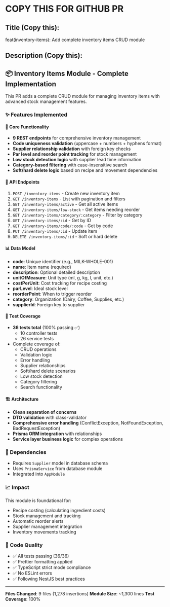 # COPY THIS FOR GITHUB PR

## Title (Copy this):

feat(inventory-items): Add complete inventory items CRUD module

## Description (Copy this):

## 📦 Inventory Items Module - Complete Implementation

This PR adds a complete CRUD module for managing inventory items with advanced stock management features.

### ✨ Features Implemented

#### 🎯 Core Functionality

- **9 REST endpoints** for comprehensive inventory management
- **Code uniqueness validation** (uppercase + numbers + hyphens format)
- **Supplier relationship validation** with foreign key checks
- **Par level and reorder point tracking** for stock management
- **Low stock detection logic** with supplier lead time information
- **Category-based filtering** with case-insensitive search
- **Soft/hard delete logic** based on recipe and movement dependencies

#### 🔌 API Endpoints

1. `POST /inventory-items` - Create new inventory item
2. `GET /inventory-items` - List with pagination and filters
3. `GET /inventory-items/active` - Get all active items
4. `GET /inventory-items/low-stock` - Get items needing reorder
5. `GET /inventory-items/category/:category` - Filter by category
6. `GET /inventory-items/:id` - Get by ID
7. `GET /inventory-items/code/:code` - Get by code
8. `PUT /inventory-items/:id` - Update item
9. `DELETE /inventory-items/:id` - Soft or hard delete

#### 📊 Data Model

- **code**: Unique identifier (e.g., MILK-WHOLE-001)
- **name**: Item name (required)
- **description**: Optional detailed description
- **unitOfMeasure**: Unit type (ml, g, kg, l, unit, etc.)
- **costPerUnit**: Cost tracking for recipe costing
- **parLevel**: Ideal stock level
- **reorderPoint**: When to trigger reorder
- **category**: Organization (Dairy, Coffee, Supplies, etc.)
- **supplierId**: Foreign key to supplier

#### 🧪 Test Coverage

- **36 tests total** (100% passing ✅)
  - 10 controller tests
  - 26 service tests
- Complete coverage of:
  - CRUD operations
  - Validation logic
  - Error handling
  - Supplier relationships
  - Soft/hard delete scenarios
  - Low stock detection
  - Category filtering
  - Search functionality

#### 🏗️ Architecture

- **Clean separation of concerns**
- **DTO validation** with class-validator
- **Comprehensive error handling** (ConflictException, NotFoundException, BadRequestException)
- **Prisma ORM integration** with relationships
- **Service layer business logic** for complex operations

### 🔗 Dependencies

- Requires `Supplier` model in database schema
- Uses `PrismaService` from database module
- Integrated into `AppModule`

### 📈 Impact

This module is foundational for:

- Recipe costing (calculating ingredient costs)
- Stock management and tracking
- Automatic reorder alerts
- Supplier management integration
- Inventory movements tracking

### 🧹 Code Quality

- ✅ All tests passing (36/36)
- ✅ Prettier formatting applied
- ✅ TypeScript strict mode compliance
- ✅ No ESLint errors
- ✅ Following NestJS best practices

---

**Files Changed**: 9 files (1,278 insertions)
**Module Size**: ~1,300 lines
**Test Coverage**: 100%
